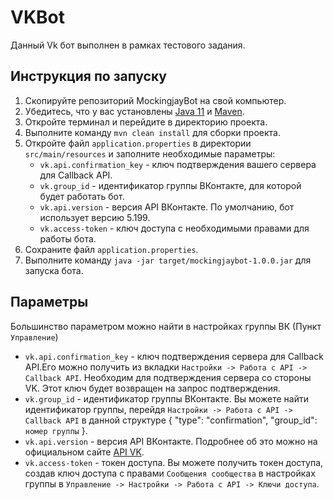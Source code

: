 # VKBot

  Данный Vk бот выполнен в рамках тестового задания.
  
## Инструкция по запуску

1. Скопируйте репозиторий MockingjayBot на свой компьютер.
2. Убедитесь, что у вас установлены [Java 11](https://www.oracle.com/java/technologies/javase-jdk11-downloads.html) и [Maven](https://maven.apache.org/download.cgi).
3. Откройте терминал и перейдите в директорию проекта.
4. Выполните команду `mvn clean install` для сборки проекта.
5. Откройте файл `application.properties` в директории `src/main/resources` и заполните необходимые параметры:
    * `vk.api.confirmation_key` - ключ подтверждения вашего сервера для Callback API.
    * `vk.group_id` - идентификатор группы ВКонтакте, для которой будет работать бот.
    * `vk.api.version` - версия API ВКонтакте. По умолчанию, бот использует версию 5.199.
    * `vk.access-token` - ключ доступа с необходимыми правами для работы бота.
6. Сохраните файл `application.properties`.
7. Выполните команду `java -jar target/mockingjaybot-1.0.0.jar` для запуска бота.

## Параметры

Большинство параметром можно найти в настройках группы ВК (Пункт `Управление`)

* `vk.api.confirmation_key` - ключ подтверждения сервера для Callback API.Его можно получить из вкладки `Настройки -> Работа с API -> Callback API`. Необходим для подтверждения сервера со стороны VK. 
Этот ключ будет возвращен на запрос подтверждения.
* `vk.group_id` - идентификатор группы ВКонтакте. Вы можете найти идентификатор группы, перейдя `Настройки -> Работа с API -> Callback API` в данной структуре { "type": "confirmation", "group_id": `номер группы` }.
* `vk.api.version` - версия API ВКонтакте. Подробнее об это можно на официальном сайте [API VK](https://vk.com/dev).
* `vk.access-token` - токен доступа. Вы можете получить токен доступа, создав ключ доступа с правами `Cообщения сообщества` в настройках группы в `Управление -> Настройки -> Работа с API -> Ключи доступа`.

  
